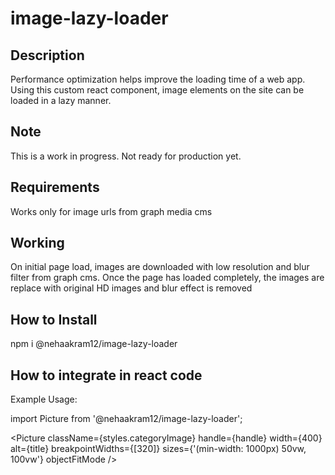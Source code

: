 # image-lazy-loader

## Description

Performance optimization helps improve the loading time of a web app. Using this
custom react component, image elements on the site can be loaded in a lazy
manner.

## Note

This is a work in progress. Not ready for production yet.

## Requirements

Works only for image urls from graph media cms

## Working

On initial page load, images are downloaded with low resolution and blur filter
from graph cms. Once the page has loaded completely, the images are replace with
original HD images and blur effect is removed

## How to Install

npm i @nehaakram12/image-lazy-loader

## How to integrate in react code

Example Usage:

import Picture from '@nehaakram12/image-lazy-loader';

<Picture className={styles.categoryImage} handle={handle} width={400}
alt={title} breakpointWidths={[320]} sizes={'(min-width: 1000px) 50vw, 100vw'}
objectFitMode />
